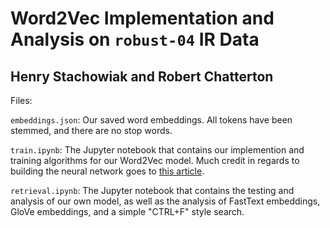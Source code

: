 # Word2Vec Implementation and Analysis on `robust-04` IR Data
## Henry Stachowiak and Robert Chatterton

Files:

`embeddings.json`: Our saved word embeddings. All tokens have been stemmed, and there are no stop words.

`train.ipynb`: The Jupyter notebook that contains our implemention and training algorithms for our Word2Vec model. Much credit in regards to building the neural network goes to [this article](https://jaketae.github.io/study/word2vec/).

`retrieval.ipynb`: The Jupyter notebook that contains the testing and analysis of our own model, as well as the analysis of FastText embeddings, GloVe embeddings, and a simple "CTRL+F" style search.
